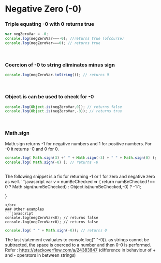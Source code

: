 # Negative Zero (-0)

### Triple equating -0 with 0 returns true
```javascript
var negZeroVar = -0;
console.log(negZeroVar===-0); //returns true (ofcourse)
console.log(negZeroVar===0); // returns true
```

</br>

### Coercion of -0 to string eliminates minus sign
```javascript
console.log(negZeroVar.toString()); // returns 0
```
</br>

### Object.is can be used to check for -0
```javascript
console.log(Object.is(negZeroVar,0)); // returns false
console.log(Object.is(negZeroVar,-0)); // returns true
```
</br>

### Math.sign 
Math.sign returns -1 for negative numbers and 1 for positive numbers. For -0 it returns -0 and 0 for 0.
```javascript
console.log( Math.sign(3) +" " + Math.sign(-3) + " " + Math.sign(0) ); // returns 1 -1 0
console.log( Math.sign(-0) ); // returns -0
```
</br>
The following snippet is a fix for returning -1 or 1 for zero and negative zero as well.
```javascript
var v = numBeChecked => {
	return numBeChecked !== 0 ? Math.sign(numBeChecked) : Object.is(numBeChecked,-0) ? -1:1;

}
```
</br>
### Other examples
```javascript
console.log(negZeroVar<0); // returns false
console.log(negZeroVar>0); // returns false
```
```javascript
console.log( " " + Math.sign(-0)); // returns 0 
```
The last statement evaluates to console.log(" "-0)). as strings cannot be subtracted, the space is coerced to a number and then 0-0 is performed.
Refer : <https://stackoverflow.com/a/24383847>   (difference in behaviour of + and - operators in between strings)


